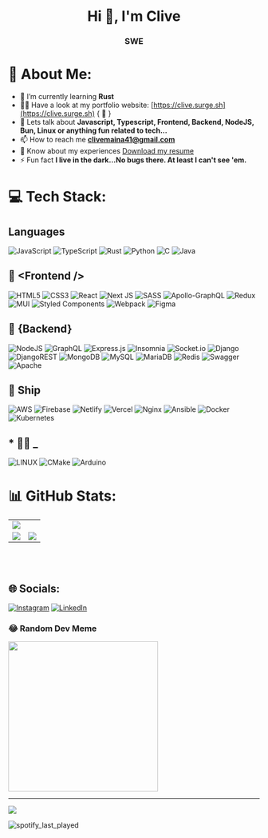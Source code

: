 <h1 align="center">Hi 👋, I'm Clive</h1>
<h3 align="center">SWE</h3>

# 💫 About Me:
- 🌱 I’m currently learning **Rust** <br>
- 👨‍💻 Have a look at my portfolio website: [https://clive.surge.sh](https://clive.surge.sh) { **🚧** }<br>
- 💬 Lets talk about **Javascript, Typescript, Frontend, Backend, NodeJS, Bun, Linux or anything fun related to tech...**<br>
- 📫 How to reach me [**clivemaina41@gmail.com**](mailto:clivemaina41@gmail.com)<br>
- 📄 Know about my experiences [Download my resume](https://clives-portfolio-photos.s3.amazonaws.com/assets/imgs/docs/clive_flavius_resume_v4_2023.pdf)<br>
- ⚡ Fun fact **I live in the dark...No bugs there. At least I can't see 'em.**
<!-- - I love linux -->


# 💻 Tech Stack:

## **Languages**
![JavaScript](https://img.shields.io/badge/javascript-%23323330.svg?style=for-the-badge&logo=javascript&logoColor=%23F7DF1E)
![TypeScript](https://img.shields.io/badge/typescript-%23007ACC.svg?style=for-the-badge&logo=typescript&logoColor=white)
![Rust](https://img.shields.io/badge/rust-%23000000.svg?style=for-the-badge&logo=rust&logoColor=white)
![Python](https://img.shields.io/badge/python-3670A0?style=for-the-badge&logo=python&logoColor=ffdd54)
![C](https://img.shields.io/badge/c-%2300599C.svg?style=for-the-badge&logo=c&logoColor=white) 
![Java](https://img.shields.io/badge/java-%23ED8B00.svg?style=for-the-badge&logo=java&logoColor=white)
<!-- ![PHP](https://img.shields.io/badge/php-%23777BB4.svg?style=for-the-badge&logo=php&logoColor=white) -->

## 🧩 **<Frontend \/>**
![HTML5](https://img.shields.io/badge/html5-%23E34F26.svg?style=for-the-badge&logo=html5&logoColor=white)
![CSS3](https://img.shields.io/badge/css3-%231572B6.svg?style=for-the-badge&logo=css3&logoColor=white)
![React](https://img.shields.io/badge/react-%2320232a.svg?style=for-the-badge&logo=react&logoColor=%2361DAFB)
![Next JS](https://img.shields.io/badge/Next-black?style=for-the-badge&logo=next.js&logoColor=white)
![SASS](https://img.shields.io/badge/SASS-hotpink.svg?style=for-the-badge&logo=SASS&logoColor=white)
![Apollo-GraphQL](https://img.shields.io/badge/-ApolloGraphQL-311C87?style=for-the-badge&logo=apollo-graphql)
![Redux](https://img.shields.io/badge/redux-%23593d88.svg?style=for-the-badge&logo=redux&logoColor=white) 
![MUI](https://img.shields.io/badge/MUI-%230081CB.svg?style=for-the-badge&logo=material-ui&logoColor=white) 
![Styled Components](https://img.shields.io/badge/styled--components-DB7093?style=for-the-badge&logo=styled-components&logoColor=white) 
![Webpack](https://img.shields.io/badge/webpack-%238DD6F9.svg?style=for-the-badge&logo=webpack&logoColor=black)
![Figma](https://img.shields.io/badge/figma-%23F24E1E.svg?style=for-the-badge&logo=figma&logoColor=white)
## 👾 **{Backend}**
![NodeJS](https://img.shields.io/badge/node.js-6DA55F?style=for-the-badge&logo=node.js&logoColor=white)
![GraphQL](https://img.shields.io/badge/-GraphQL-E10098?style=for-the-badge&logo=graphql&logoColor=white)
![Express.js](https://img.shields.io/badge/express.js-%23404d59.svg?style=for-the-badge&logo=express&logoColor=%2361DAFB) 
![Insomnia](https://img.shields.io/badge/Insomnia-black?style=for-the-badge&logo=insomnia&logoColor=5849BE)
![Socket.io](https://img.shields.io/badge/Socket.io-black?style=for-the-badge&logo=socket.io&badgeColor=010101) 
![Django](https://img.shields.io/badge/django-%23092E20.svg?style=for-the-badge&logo=django&logoColor=white) 
![DjangoREST](https://img.shields.io/badge/DJANGO-REST-ff1709?style=for-the-badge&logo=django&logoColor=white&color=ff1709&labelColor=gray) 
![MongoDB](https://img.shields.io/badge/MongoDB-%234ea94b.svg?style=for-the-badge&logo=mongodb&logoColor=white) 
![MySQL](https://img.shields.io/badge/mysql-%2300f.svg?style=for-the-badge&logo=mysql&logoColor=white) 
![MariaDB](https://img.shields.io/badge/MariaDB-003545?style=for-the-badge&logo=mariadb&logoColor=white) 
![Redis](https://img.shields.io/badge/redis-%23DD0031.svg?style=for-the-badge&logo=redis&logoColor=white)
![Swagger](https://img.shields.io/badge/-Swagger-%23Clojure?style=for-the-badge&logo=swagger&logoColor=white)
![Apache](https://img.shields.io/badge/apache-%23D42029.svg?style=for-the-badge&logo=apache&logoColor=white) 

## 🚀 **Ship**

 ![AWS](https://img.shields.io/badge/AWS-%23FF9900.svg?style=for-the-badge&logo=amazon-aws&logoColor=white)
 ![Firebase](https://img.shields.io/badge/firebase-%23039BE5.svg?style=for-the-badge&logo=firebase)
 ![Netlify](https://img.shields.io/badge/netlify-%23000000.svg?style=for-the-badge&logo=netlify&logoColor=#00C7B7)
 ![Vercel](https://img.shields.io/badge/vercel-%23000000.svg?style=for-the-badge&logo=vercel&logoColor=white)
 ![Nginx](https://img.shields.io/badge/nginx-%23009639.svg?style=for-the-badge&logo=nginx&logoColor=white)
 ![Ansible](https://img.shields.io/badge/ansible-%231A1918.svg?style=for-the-badge&logo=ansible&logoColor=white)
 ![Docker](https://img.shields.io/badge/docker-%230db7ed.svg?style=for-the-badge&logo=docker&logoColor=white)
 ![Kubernetes](https://img.shields.io/badge/kubernetes-%23326ce5.svg?style=for-the-badge&logo=kubernetes&logoColor=white)

## * 👨‍💻 **_**
![LINUX](https://img.shields.io/badge/Linux-FCC624?style=for-the-badge&logo=linux&logoColor=black)
![CMake](https://img.shields.io/badge/CMake-%23008FBA.svg?style=for-the-badge&logo=cmake&logoColor=white)
![Arduino](https://img.shields.io/badge/-Arduino-00979D?style=for-the-badge&logo=Arduino&logoColor=white)
# 📊 GitHub Stats:

|                                                                                                                                                                           |       |
|:----                                                                                                                                                                      | :----:|
|![](https://github-readme-stats.vercel.app/api/top-langs/?username=clive-cudi&theme=dracula&hide_border=false&include_all_commits=true&count_private=true&layout=compact)  |       |
|![](https://github-readme-stats.vercel.app/api?username=clive-cudi&theme=dracula&hide_border=false&include_all_commits=true&count_private=true)                            |![](https://github-readme-streak-stats.herokuapp.com/?user=clive-cudi&theme=dracula&hide_border=false)|
<br/>
<br/>


## 🌐 Socials:
[![Instagram](https://img.shields.io/badge/Instagram-%23E4405F.svg?logo=Instagram&logoColor=white)](https://instagram.com/_c.u.d.i) [![LinkedIn](https://img.shields.io/badge/LinkedIn-%230077B5.svg?logo=linkedin&logoColor=white)](https://linkedin.com/in/clive-flavius-230b67211) 

<!-- ## 🏆 GitHub Trophies
![](https://github-profile-trophy.vercel.app/?username=clive-cudi&theme=radical&no-frame=false&no-bg=true&margin-w=4) -->

### 😂 Random Dev Meme

<img src="https://random-dev-meme.onrender.com/random?mode=object" width="300px"/>

---
[![](https://visitcount.itsvg.in/api?id=clive-cudi&icon=0&color=0)](https://visitcount.itsvg.in)

![spotify_last_played](https://spotify-recently-played-readme.vercel.app/api?user=0weqtoe9ft8ft9yxobf38t1z6)
<!-- Proudly created with GPRM ( https://gprm.itsvg.in ) -->
